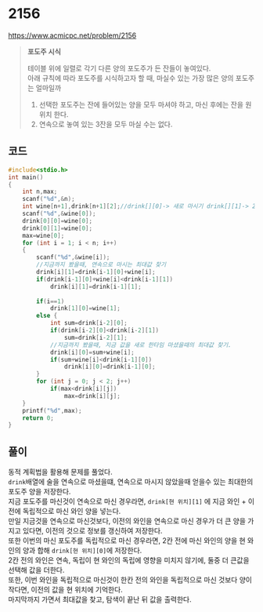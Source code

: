 # 2156
https://www.acmicpc.net/problem/2156
>**포도주 시식**
>
>테이블 위에 일렬로 각기 다른 양의 포도주가 든 잔들이 놓여있다.<br>
>아래 규칙에 따라 포도주를 시식하고자 할 때, 마실수 있는 가장 많은 양의 포도주는 얼마일까
>1. 선택한 포도주는 잔에 들어있는 양을 모두 마셔야 하고, 마신 후에는 잔을 원위치 한다.
>2. 연속으로 놓여 있는 3잔을 모두 마실 수는 없다.
## 코드
```c
#include<stdio.h>
int main()
{
    int n,max;
    scanf("%d",&n);
    int wine[n+1],drink[n+1][2];//drink[][0]-> 새로 마시기 drink[][1]-> 2번 연속 마시기
    scanf("%d",&wine[0]);
    drink[0][0]=wine[0];
    drink[0][1]=wine[0];
    max=wine[0];
    for (int i = 1; i < n; i++)
    {
        scanf("%d",&wine[i]);
        //지금까지 봤을때, 연속으로 마시는 최대값 찾기
        drink[i][1]=drink[i-1][0]+wine[i];
        if(drink[i-1][0]+wine[i]<drink[i-1][1])
            drink[i][1]=drink[i-1][1];
        
        if(i==1)
            drink[1][0]=wine[1];
        else {
            int sum=drink[i-2][0];
            if(drink[i-2][0]<drink[i-2][1])
                sum=drink[i-2][1];
            //지금까지 봤을때, 지금 값을 새로 한타임 마셨을때의 최대값 찾기.
            drink[i][0]=sum+wine[i];
            if(sum+wine[i]<drink[i-1][0])
                drink[i][0]=drink[i-1][0];
        }
        for (int j = 0; j < 2; j++)
            if(max<drink[i][j])
                max=drink[i][j];
    }
    printf("%d",max);
    return 0;
}
```
## 풀이
동적 계획법을 활용해 문제를 풀었다.<br>
`drink`배열에 술을 연속으로 마셨을떄, 연속으로 마시지 않았을때 얻을수 있는 최대한의 포도주 양을 저장한다.<br>
지금 포도주를 마신것이 연속으로 마신 경우라면, `drink[현 위치][1]` 에 지금 와인 + 이전에 독립적으로 마신 와인 양을 넣는다.<br>
만일 지금것을 연속으로 마신것보다, 이전의 와인을 연속으로 마신 경우가 더 큰 양을 가지고 있다면, 이전의 것으로 정보를 갱신하여 저장한다.<br>
또한 이번의 마신 포도주를 독립적으로 마신 경우라면, 2칸 전에 마신 와인의 양을 현 와인의 양과 합해 `drink[현 위치][0]`에 저장한다.<br>
2칸 전의 와인은 연속, 독립이 현 와인의 독립에 영향을 미치지 않기에, 둘중 더 큰값을 선택해 값을 더한다.<br>
또한, 이번 와인을 독립적으로 마신것이 한칸 전의 와인을 독립적으로 마신 것보다 양이 작다면, 이전의 값을 현 위치에 기억한다.<br>
마지막까지 가면서 최대값을 찾고, 탐색이 끝난 뒤 값을 출력한다.<br>
